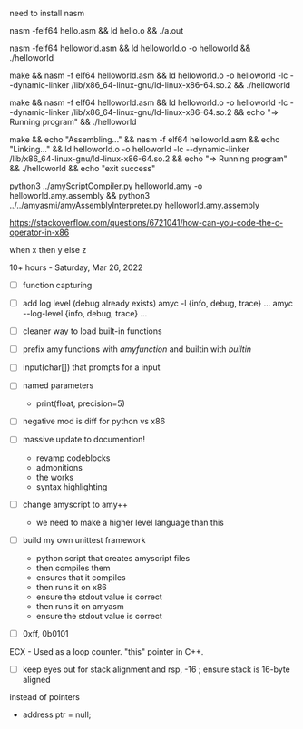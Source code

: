 
need to install nasm 

nasm -felf64 hello.asm && ld hello.o && ./a.out

nasm -felf64 helloworld.asm && ld helloworld.o -o helloworld && ./helloworld


make && nasm -f elf64 helloworld.asm && ld helloworld.o -o helloworld -lc --dynamic-linker /lib/x86_64-linux-gnu/ld-linux-x86-64.so.2 && ./helloworld

make && nasm -f elf64 helloworld.asm && ld helloworld.o -o helloworld -lc --dynamic-linker /lib/x86_64-linux-gnu/ld-linux-x86-64.so.2 && echo "=> Running program" && ./helloworld

make && echo "Assembling..." && nasm -f elf64 helloworld.asm && echo "Linking..." && ld helloworld.o -o helloworld -lc --dynamic-linker /lib/x86_64-linux-gnu/ld-linux-x86-64.so.2 && echo "=> Running program" && ./helloworld && echo "exit success"


python3 ../amyScriptCompiler.py helloworld.amy -o helloworld.amy.assembly && python3 ../../amyasmi/amyAssemblyInterpreter.py helloworld.amy.assembly




https://stackoverflow.com/questions/6721041/how-can-you-code-the-c-operator-in-x86

when x then y else z

10+ hours - Saturday, Mar 26, 2022


- [ ] function capturing 
- [ ] add log level (debug already exists)
    amyc -l {info, debug, trace} ...
    amyc --log-level {info, debug, trace} ...
- [ ] cleaner way to load built-in functions

- [ ] prefix amy functions with _amyfunction_
    and builtin with _builtin_

- [ ] input(char[]) that prompts for a input


- [ ] named parameters 
    - print(float, precision=5) 

- [ ] negative mod is diff for python vs x86


- [ ] massive update to documention!
    - revamp codeblocks
    - admonitions
    - the works
    - syntax highlighting


- [ ] change amyscript to amy++
    - we need to make a higher level language than this


- [ ] build my own unittest framework
    - python script that creates amyscript files
    - then compiles them 
    - ensures that it compiles
    - then runs it on x86 
    - ensure the stdout value is correct
    - then runs it on amyasm 
    - ensure the stdout value is correct


- [ ] 0xff, 0b0101

ECX - Used as a loop counter. "this" pointer in C++.


- [ ] keep eyes out for stack alignment 
and rsp, -16 ; ensure stack is 16-byte aligned



instead of pointers
- address ptr = null;